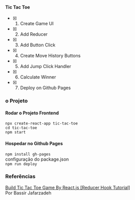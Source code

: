 #### Tic Tac Toe

- [x] 1. Create Game UI
- [x] 2. Add Reducer
- [x] 3. Add Button Click
- [x] 4. Create Move History Buttons
- [x] 5. Add Jump Click Handler
- [x] 6. Calculate Winner
- [x] 7. Deploy on Github Pages 

### o Projeto  

#### Rodar o Projeto Frontend  

`npx create-react-app tic-tac-toe`<br/>
`cd tic-tac-toe`<br/>
`npm start`<br/>  

#### Hospedar no Github Pages 

`npm install gh-pages`<br/>
configuração do package.json <br/>
`npm run deploy`<br/>

### Referências

[Build Tic Tac Toe Game By React.js [Reducer Hook Tutorial] ](https://www.udemy.com/course/reactjs-tic-tac-toe-game-in-30-minutes/)<br/> 
Por Bassir Jafarzadeh